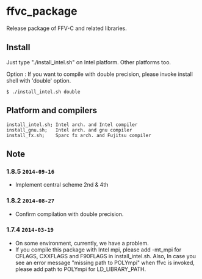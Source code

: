 # ffvc_package

Release package of FFV-C and related libraries.


## Install
Just type "./install_intel.sh" on Intel platform. Other platforms too.

Option : If you want to compile with double precision, please invoke install shell with 'double' option.
	
	$ ./install_intel.sh double



## Platform and compilers
	install_intel.sh; Intel arch. and Intel compiler
	install_gnu.sh;   Intel arch. and gnu compiler
	install_fx.sh;    Sparc fx arch. and Fujitsu compiler



## Note

### 1.8.5 `2014-09-16`
- Implement central scheme 2nd & 4th 

### 1.8.2  `2014-08-27`
- Confirm compilation with double precision.

### 1.7.4  `2014-03-19`
- On some environment, currently, we have a problem.
- If you compile this package with Intel mpi, please add -mt_mpi for CFLAGS, CXXFLAGS and F90FLAGS in install_intel.sh. Also, In case you see an error message "missing path to POLYmpi" when ffvc is invoked, please add path to POLYmpi for LD_LIBRARY_PATH.
